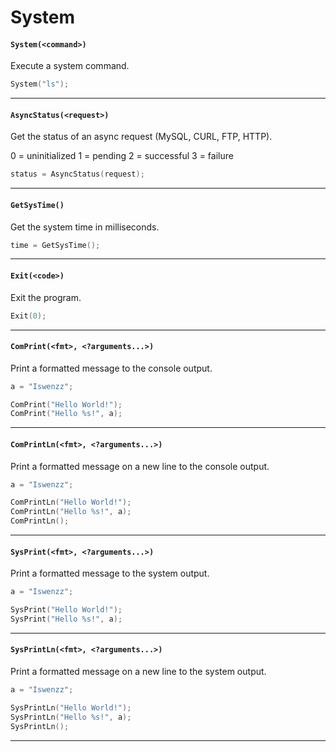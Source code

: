 # System

#### ``System(<command>)``
Execute a system command.

```c
System("ls");
```
<hr>

#### ``AsyncStatus(<request>)``
Get the status of an async request (MySQL, CURL, FTP, HTTP).

0 = uninitialized
1 = pending
2 = successful
3 = failure

```c
status = AsyncStatus(request);
```
<hr>

#### ``GetSysTime()``
Get the system time in milliseconds.

```c
time = GetSysTime();
```
<hr>

#### ``Exit(<code>)``
Exit the program.

```c
Exit(0);
```
<hr>

#### ``ComPrint(<fmt>, <?arguments...>)``
Print a formatted message to the console output.

```c
a = "Iswenzz";

ComPrint("Hello World!");
ComPrint("Hello %s!", a);
```
<hr>

#### ``ComPrintLn(<fmt>, <?arguments...>)``
Print a formatted message on a new line to the console output.

```c
a = "Iswenzz";

ComPrintLn("Hello World!");
ComPrintLn("Hello %s!", a);
ComPrintLn();
```
<hr>

#### ``SysPrint(<fmt>, <?arguments...>)``
Print a formatted message to the system output.

```c
a = "Iswenzz";

SysPrint("Hello World!");
SysPrint("Hello %s!", a);
```
<hr>

#### ``SysPrintLn(<fmt>, <?arguments...>)``
Print a formatted message on a new line to the system output.

```c
a = "Iswenzz";

SysPrintLn("Hello World!");
SysPrintLn("Hello %s!", a);
SysPrintLn();
```
<hr>
